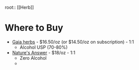 
root:: [[Herb]]




# Where to Buy

- [Gaia herbs](https://www.gaiaherbs.com/products/propolis-extract) - $16.50/oz (or $14.50/oz on subscription) - 1:1
	- Alcohol USP (70-80%)
- [Nature's Answer](https://www.naturesanswer.com/product/alcohol-free-propolis-resin-extract-1-oz/) - $18/oz - 1:1 
	- Zero Alcohol
	- 